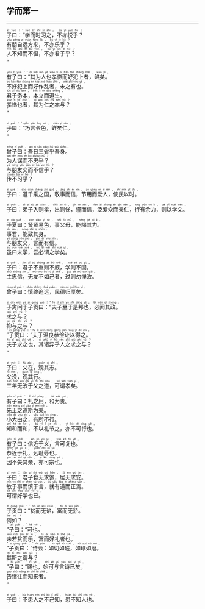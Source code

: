 ## 学而第一
---
<div>

<p>
<ruby><rb> 子曰：“学而时习之，不亦悦乎？ </rb> <rt>zǐ  yuē ：“ xué  ér  shí  xí  zhī ， bù  yì  yuè  hū ？</rt></ruby><BR>
<ruby><rb> 有朋自远方来，不亦乐乎？ </rb> <rt>yǒu  péng  zì  yuǎn  fāng  lái ， bù  yì  lè  hū ？</rt></ruby><BR>
<ruby><rb> 人不知而不愠，不亦君子乎？ </rb> <rt>rén  bù  zhī  ér  bù  yùn ， bù  yì  jūn  zǐ  hū ？</rt></ruby><BR>
<ruby><rb> ” </rb> <rt>”</rt></ruby><BR></p>

<p>
<ruby><rb> 有子曰：“其为人也孝悌而好犯上者，鲜矣。 </rb> <rt>yǒu  zǐ  yuē ：“ qí  wèi  rén  yě  xiào  tì  ér  hǎo  fàn  shàng  zhě ， xiān  yǐ 。</rt></ruby><BR>
<ruby><rb> 不好犯上而好作乱者，未之有也。 </rb> <rt>bù  hǎo  fàn  shàng  ér  hǎo  zuò  luàn  zhě ， wèi  zhī  yǒu  yě 。</rt></ruby><BR>
<ruby><rb> 君子务本，本立而道生。 </rb> <rt>jūn  zǐ  wù  běn ， běn  lì  ér  dào  shēng 。</rt></ruby><BR>
<ruby><rb> 孝悌也者，其为仁之本与？ </rb> <rt>xiào  tì  yě  zhě ， qí  wèi  rén  zhī  běn  yǔ ？</rt></ruby><BR>
<ruby><rb> ” </rb> <rt>”</rt></ruby><BR></p>

<p>
<ruby><rb> 子曰：“巧言令色，鲜矣仁。 </rb> <rt>zǐ  yuē ：“ qiǎo  yán  lìng  sè ， xiān  yǐ  rén 。</rt></ruby><BR>
<ruby><rb> ” </rb> <rt>”</rt></ruby><BR></p>

<p>
<ruby><rb> 曾子曰：吾日三省乎吾身。 </rb> <rt>zēng  zǐ  yuē ： wú  rì  sān  xǐng  hū  wú  shēn 。</rt></ruby><BR>
<ruby><rb> 为人谋而不忠乎？ </rb> <rt>wèi  rén  móu  ér  bù  zhōng  hū ？</rt></ruby><BR>
<ruby><rb> 与朋友交而不信乎？ </rb> <rt>yǔ  péng  yǒu  jiāo  ér  bù  xìn  hū ？</rt></ruby><BR>
<ruby><rb> 传不习乎？ </rb> <rt>chuán  bù  xí  hū ？</rt></ruby><BR></p>

<p>
<ruby><rb> 子曰：道千乘之国，敬事而信，节用而爱人，使民以时。 </rb> <rt>zǐ  yuē ： dào  qiān  shèng  zhī  guó ， jìng  shì  ér  xìn ， jié  yòng  ér  ài  rén ， shǐ  mín  yǐ  shí 。</rt></ruby><BR></p>

<p>
<ruby><rb> 子曰：弟子入则孝，出则悌，谨而信，泛爱众而亲仁，行有余力，则以学文。 </rb> <rt>zǐ  yuē ： dì  zǐ  rù  zé  xiào ， chū  zé  tì ， jǐn  ér  xìn ， fàn  ài  zhòng  ér  qīn  rén ， xíng  yǒu  yú  lì ， zé  yǐ  xué  wén 。</rt></ruby><BR></p>

<p>
<ruby><rb> 子夏曰：贤贤易色，事父母，能竭其力。 </rb> <rt>zi  xià  yuē ： xián  xián  yì  sè ， shì  fù  mǔ ， néng  jié  qí  lì 。</rt></ruby><BR>
<ruby><rb> 事君，能致其身。 </rb> <rt>shì  jūn ， néng  zhì  qí  shēn 。</rt></ruby><BR>
<ruby><rb> 与朋友交，言而有信。 </rb> <rt>yǔ  péng  yǒu  jiāo ， yán  ér  yǒu  xìn 。</rt></ruby><BR>
<ruby><rb> 虽曰未学，吾必谓之学矣。 </rb> <rt>suī  yuē  wèi  xué ， wú  bì  wèi  zhī  xué  yǐ 。</rt></ruby><BR></p>

<p>
<ruby><rb> 子曰：君子不重则不威，学则不固。 </rb> <rt>zǐ  yuē ： jūn  zǐ  bù  zhòng  zé  bù  wēi ， xué  zé  bù  gù 。</rt></ruby><BR>
<ruby><rb> 主忠信，无友不如己者，过则勿惮改。 </rb> <rt>zhǔ  zhōng  xìn ， wú  yǒu  bù  rú  jǐ  zhě ， guò  zé  wù  dàn  gǎi 。</rt></ruby><BR></p>

<p>
<ruby><rb> 曾子曰：慎终追远，民德归厚矣。 </rb> <rt>zēng  zǐ  yuē ： shèn  zhōng  zhuī  yuǎn ， mín  dé  guī  hòu  yǐ 。</rt></ruby><BR></p>

<p>
<ruby><rb> 子禽问于子贡曰：“夫子至于是邦也，必闻其政。 </rb> <rt>zi  qín  wèn  yú  zi  gòng  yuē ：“ fū  zǐ  zhì  yú  shì  bāng  yě ， bì  wén  qí  zhèng 。</rt></ruby><BR>
<ruby><rb> 求之与？ </rb> <rt>qiú  zhī  yǔ ？</rt></ruby><BR>
<ruby><rb> 抑与之与？ </rb> <rt>yì  yǔ  zhī  yǔ ？</rt></ruby><BR>
<ruby><rb> ”子贡曰：“夫子温良恭俭让以得之。 </rb> <rt>” zi  gòng  yuē ：“ fū  zǐ  wēn  liáng  gōng  jiǎn  ràng  yǐ  dé  zhī 。</rt></ruby><BR>
<ruby><rb> 夫子求之也，其诸异乎人之求之与？ </rb> <rt>fū  zǐ  qiú  zhī  yě ， qí  zhū  yì  hū  rén  zhī  qiú  zhī  yǔ ？</rt></ruby><BR>
<ruby><rb> ” </rb> <rt>”</rt></ruby><BR></p>

<p>
<ruby><rb> 子曰：父在，观其志。 </rb> <rt>zǐ  yuē ： fù  zài ， guān  qí  zhì 。</rt></ruby><BR>
<ruby><rb> 父没，观其行。 </rb> <rt>fù  méi ， guān  qí  xíng 。</rt></ruby><BR>
<ruby><rb> 三年无改于父之道，可谓孝矣。 </rb> <rt>sān  nián  wú  gǎi  yú  fù  zhī  dào ， kě  wèi  xiào  yǐ 。</rt></ruby><BR></p>

<p>
<ruby><rb> 有子曰：礼之用，和为贵。 </rb> <rt>yǒu  zǐ  yuē ： lǐ  zhī  yòng ， hé  wèi  guì 。</rt></ruby><BR>
<ruby><rb> 先王之道斯为美。 </rb> <rt>xiān  wáng  zhī  dào  sī  wèi  měi 。</rt></ruby><BR>
<ruby><rb> 小大由之，有所不行。 </rb> <rt>xiǎo  dà  yóu  zhī ， yǒu  suǒ  bù  xíng 。</rt></ruby><BR>
<ruby><rb> 知和而和，不以礼节之，亦不可行也。 </rb> <rt>zhī  hé  ér  hé ， bù  yǐ  lǐ  jié  zhī ， yì  bù  kě  xíng  yě 。</rt></ruby><BR></p>

<p>
<ruby><rb> 有子曰：信近于义，言可复也。 </rb> <rt>yǒu  zǐ  yuē ： xìn  jìn  yú  yì ， yán  kě  fù  yě 。</rt></ruby><BR>
<ruby><rb> 恭近于礼，远耻辱也。 </rb> <rt>gōng  jìn  yú  lǐ ， yuǎn  chǐ  rǔ  yě 。</rt></ruby><BR>
<ruby><rb> 因不失其亲，亦可宗也。 </rb> <rt>yīn  bù  shī  qí  qīn ， yì  kě  zōng  yě 。</rt></ruby><BR></p>

<p>
<ruby><rb> 子曰：君子食无求饱，居无求安。 </rb> <rt>zǐ  yuē ： jūn  zǐ  shí  wú  qiú  bǎo ， jū  wú  qiú  ān 。</rt></ruby><BR>
<ruby><rb> 敏于事而慎于言，就有道而正焉。 </rb> <rt>mǐn  yú  shì  ér  shèn  yú  yán ， jiù  yǒu  dào  ér  zhèng  yān 。</rt></ruby><BR>
<ruby><rb> 可谓好学也已。 </rb> <rt>kě  wèi  hǎo  xué  yě  yǐ 。</rt></ruby><BR></p>

<p>
<ruby><rb> 子贡曰：“贫而无谄，富而无骄。 </rb> <rt>zi  gòng  yuē ：“ pín  ér  wú  chǎn ， fù  ér  wú  jiāo 。</rt></ruby><BR>
<ruby><rb> 何如？ </rb> <rt>hé  rú ？</rt></ruby><BR>
<ruby><rb> ”子曰：“可也。 </rb> <rt>” zǐ  yuē ：“ kě  yě 。</rt></ruby><BR>
<ruby><rb> 未若贫而乐，富而好礼者也。 </rb> <rt>wèi  ruò  pín  ér  lè ， fù  ér  hǎo  lǐ  zhě  yě 。</rt></ruby><BR>
<ruby><rb> ”子贡曰：“诗云：如切如磋，如琢如磨。 </rb> <rt>” zi  gòng  yuē ：“ shī  yún ： rú  qiē  rú  cuō ， rú  zuó  rú  mó 。</rt></ruby><BR>
<ruby><rb> 其斯之谓与？ </rb> <rt>qí  sī  zhī  wèi  yǔ ？</rt></ruby><BR>
<ruby><rb> ”子曰：“赐也，始可与言诗已矣。 </rb> <rt>” zǐ  yuē ：“ cì  yě ， shǐ  kě  yǔ  yán  shī  yǐ  yǐ 。</rt></ruby><BR>
<ruby><rb> 告诸往而知来者。 </rb> <rt>gào  zhū  wǎng  ér  zhī  lái  zhě 。</rt></ruby><BR>
<ruby><rb> ” </rb> <rt>”</rt></ruby><BR></p>

<p>
<ruby><rb> 子曰：不患人之不己知，患不知人也。 </rb> <rt>zǐ  yuē ： bù  huàn  rén  zhī  bù  jǐ  zhī ， huàn  bù  zhī  rén  yě 。</rt></ruby><BR></p>

</div>
